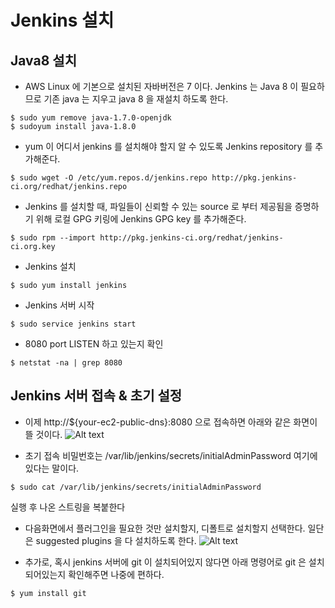 # Jenkins 설치
## Java8 설치
* AWS Linux 에 기본으로 설치된 자바버전은 7 이다. Jenkins 는 Java 8 이 필요하므로 기존 java 는 지우고 java 8 을 재설치 하도록 한다.
~~~
$ sudo yum remove java-1.7.0-openjdk
$ sudoyum install java-1.8.0
~~~  

*  yum 이 어디서 jenkins 를 설치해야 할지 알 수 있도록 Jenkins repository 를 추가해준다.
~~~
$ sudo wget -O /etc/yum.repos.d/jenkins.repo http://pkg.jenkins-ci.org/redhat/jenkins.repo
~~~  

* Jenkins 를 설치할 때, 파일들이 신뢰할 수 있는 source 로 부터 제공됨을 증명하기 위해 로컬 GPG 키링에 Jenkins GPG key 를 추가해준다.
~~~
$ sudo rpm --import http://pkg.jenkins-ci.org/redhat/jenkins-ci.org.key
~~~  

* Jenkins 설치
~~~
$ sudo yum install jenkins
~~~  

* Jenkins 서버 시작
~~~
$ sudo service jenkins start
~~~  

* 8080 port LISTEN 하고 있는지 확인
~~~
$ netstat -na | grep 8080
~~~  

## Jenkins 서버 접속 & 초기 설정

* 이제 http://${your-ec2-public-dns}:8080 으로 접속하면 아래와 같은 화면이 뜰 것이다.
![Alt text](/img.jpg)

* 초기 접속 비밀번호는 /var/lib/jenkins/secrets/initialAdminPassword 여기에 있다는 말이다.
~~~
$ sudo cat /var/lib/jenkins/secrets/initialAdminPassword
~~~
실행 후 나온 스트링을 복붙한다

* 다음화면에서 플러그인을 필요한 것만 설치할지, 디폴트로 설치할지 선택한다. 일단은 suggested plugins 을 다 설치하도록 한다.
![Alt text](/img.jpg)

* 추가로, 혹시 jenkins 서버에 git 이 설치되어있지 않다면 아래 명령어로 git 은 설치되어있는지 확인해주면 나중에 편하다.
~~~ 
$ yum install git
~~~

